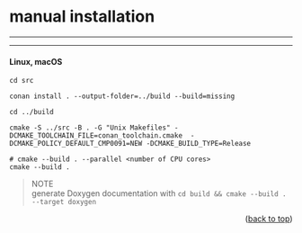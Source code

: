 <div id="top">
<h1>manual installation</h1>
</div>

<hr>

<!-- START doctoc generated TOC please keep comment here to allow auto update -->

<!-- END doctoc generated TOC please keep comment here to allow auto update -->

<hr>

#### Linux, macOS

```Shell
cd src

conan install . --output-folder=../build --build=missing

cd ../build

cmake -S ../src -B . -G "Unix Makefiles" -DCMAKE_TOOLCHAIN_FILE=conan_toolchain.cmake  -DCMAKE_POLICY_DEFAULT_CMP0091=NEW -DCMAKE_BUILD_TYPE=Release

# cmake --build . --parallel <number of CPU cores>
cmake --build .
```

> NOTE  
> generate Doxygen documentation with `cd build && cmake --build . --target doxygen`

<p align="right">(<a href="#top">back to top</a>)</p>
